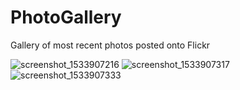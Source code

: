# PhotoGallery
Gallery of most recent photos posted onto Flickr

![screenshot_1533907216](https://user-images.githubusercontent.com/40645880/43960307-d80efe66-9c6e-11e8-90d1-6bcc0c4f674a.png)
![screenshot_1533907317](https://user-images.githubusercontent.com/40645880/43960308-d8200af8-9c6e-11e8-9ffa-f504236fcc95.png)
![screenshot_1533907333](https://user-images.githubusercontent.com/40645880/43960309-d82cfe02-9c6e-11e8-91ae-df8a3ff199cf.png)
